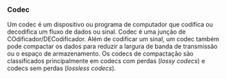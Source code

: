 ### Codec

Um codec é um dispositivo ou programa de computador que codifica ou decodifica um fluxo de dados ou sinal. Codec é uma junção de COdificador/DECodificador. Além de codificar um sinal, um codec também pode compactar os dados para reduzir a largura de banda de transmissão ou o espaço de armazenamento. Os codecs de compactação são classificados principalmente em codecs com perdas (_lossy codecs_) e codecs sem perdas (_lossless codecs_).
